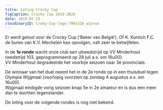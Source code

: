 ```yaml
---
title: Loting Crocky Cup
figCaption: Crocky Cup 2019-2020
date: 2019-07-15
cloudinaryID: Croky-Cup-logo-790x320_w1arwx
---
```

Er werd geloot voor de Crocky Cup (‘Beker van België’). Of K. Kontich F.C. de buren van K.V. Mechelen kan opvolgen, valt zeer te betwijfelen.  
  
In de  **1e ronde**  wacht onze club een uitwedstrijd op VV Minderhout (wedstrijd 103, geprogrammeerd op 28 juli a.s. om 16u00).  
VV Minderhout degradeerde het voorbije seizoen naar 3e  provinciale.

De winnaar van het duel neemt het in de 2e  ronde op in een thuisduel tegen Olympia Wijgmaal (voorlopig voorzien op zondag 4 augustus a.s. om 16u00).  
Wijgmaal eindigde vorig seizoen knap 5e  in 2e  amateur en is dus een meer dan te duchten tegenstander.  
  
De loting voor de volgende rondes is nog niet bekend.